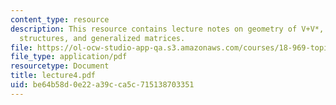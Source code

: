 ```yaml
---
content_type: resource
description: This resource contains lecture notes on geometry of V+V*, linear Dirac
  structures, and generalized matrices.
file: https://ol-ocw-studio-app-qa.s3.amazonaws.com/courses/18-969-topics-in-geometry-dirac-geometry-fall-2006/be64b58d0e22a39cca5c715138703351_lecture4.pdf
file_type: application/pdf
resourcetype: Document
title: lecture4.pdf
uid: be64b58d-0e22-a39c-ca5c-715138703351
---
```

